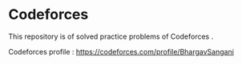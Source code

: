 # Codeforces
This repository is of solved practice problems of Codeforces .

Codeforces profile : https://codeforces.com/profile/BhargavSangani
